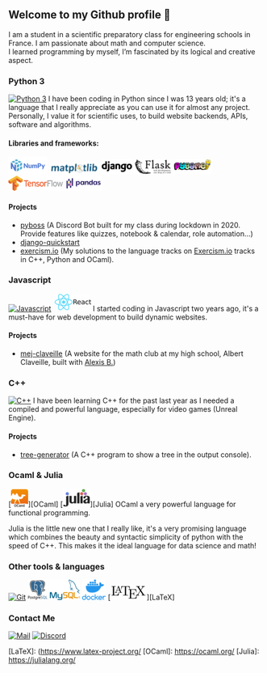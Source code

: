 ## Welcome to my Github profile 👋
I am a student in a scientific preparatory class for engineering schools in France. I am passionate about math and computer science. <br>
I learned programming by myself, I’m fascinated by its logical and creative aspect.

### Python 3 
[![Python 3](https://img.icons8.com/color/40/000000/python.png)](https://python.org)
I have been coding in Python since I was 13 years old; it's a language that I really appreciate as you can use it for almost any project. 
Personally, I value it for scientific uses, to build website backends, APIs, software and algorithms.

#### Libraries and frameworks:
[![Numpy](img/Numpy.png)][Numpy]
[![Matplotlib](img/Matplotlib.png)][Matplotlib]
[![Django](img/Django.png)][Django]
[![Flask](img/Flask.png)][Flask]
[![Pygame](img/Pygame.png)][Pygame]
[![Tensorflow](img/Tensorflow.png)][Tensorflow]
[![Pandas](img/Pandas.png)][Pandas]

#### Projects
- [pyboss](https://github.com/ajayat/pyboss) 
  (A Discord Bot built for my class during lockdown in 2020. Provide features like quizzes, notebook & calendar, role automation...)
- [django-quickstart](https://github.com/ajayat/pyboss)
- [exercism.io](https://github.com/ajayat/exercism.io)
  (My solutions to the language tracks on [Exercism.io](https://exercism.io/) tracks in C++, Python and OCaml).

### Javascript 
[![Javascript](https://img.icons8.com/color/38/000000/javascript.png)][Javascript] [![React](img/React.png)][React]
I started coding in Javascript two years ago, it's a must-have for web development to build dynamic websites.

#### Projects
 - [mej-claveille](https://github.com/ajayat/mej-claveille) (A website for the math club at my high school, Albert Claveille, built with
   [Alexis B.](https://github.com/alexba6))

### C++ 
[![C++](https://img.icons8.com/color/40/000000/c-plus-plus-logo.png)][C++]
I have been learning C++ for the past last year as I needed a compiled and powerful language, especially for video games (Unreal Engine).

#### Projects
- [tree-generator](https://github.com/ajayat/tree-generator) 
  (A C++ program to show a  tree in the output console).

### Ocaml & Julia 
[![OCaml](img/OCaml.png)][OCaml]
[![Julia](img/Julia.png)][Julia]
OCaml a very powerful language for functional programming.

Julia is the little new one that I really like, it's a very promising language which combines the beauty and syntactic simplicity of python with the speed of C++. This makes it the ideal language for data science and math!

### Other tools & languages
[![Git](https://img.icons8.com/color/50/000000/git.png)][Git]
[![PostgreSQL](img/PostgreSQL.png)][PostgreSQL]
[![MySQL](img/MySQL.png)][MySQL]
[![Docker](img/Docker.png)][Docker]
[![LaTeX](img/LaTeX.png)][LaTeX]

### Contact Me
[![Mail](https://img.icons8.com/color/30/000000/gmail--v1.png)](mailto:adrien.jayat@protonmail.com) 
[![Discord](https://img.icons8.com/color/30/000000/discord-logo.png)](https://pastebin.com/embed_iframe/YfBQMsV1)

[Numpy]: https://numpy.org/
[Matplotlib]: https://matplotlib.org/
[Django]: https://www.djangoproject.com/
[Flask]: https://flask.palletsprojects.com/
[Pygame]: https://www.pygame.org/
[Tensorflow]: https://www.tensorflow.org/
[Pandas]: https://pandas.pydata.org/
[Javascript]: https://developer.mozilla.org/fr/docs/Web/JavaScript
[React]: https://fr.reactjs.org/
[C++]: https://www.cplusplus.com/
[Git]: https://git-scm.com/
[PostgreSQL]: https://www.postgresql.org/
[MySQL]: https://www.mysql.com/
[Docker]: https://www.docker.com/
[LaTeX]: (https://www.latex-project.org/
[OCaml]: https://ocaml.org/
[Julia]: https://julialang.org/
